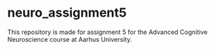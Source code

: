 # neuro_assignment5
This repository is made for assignment 5 for the Advanced Cognitive Neuroscience course at Aarhus University.
